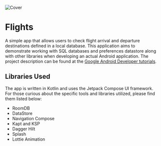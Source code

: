 ![Cover](https://github.com/bit-shift-studios/flights-app/assets/70282966/39f5275e-4b05-40dd-b751-6a883c7dd410)

# Flights

A simple app that allows users to check flight arrival and departure destinations defined in a local database. This application aims to demonstrate working with SQL databases and preferences datastore along with other libraries when developing an actual Android application. The project description can be found at the [Google Android Developer tutorials](https://developer.android.com/codelabs/basic-android-kotlin-compose-flight-search).

## Libraries Used

The app is written in Kotlin and uses the Jetpack Compose UI framework. For those curious about the specific tools and libraries utilized, please find them listed below:

  - RoomDB
  - DataStore
  - Navigation Compose
  - Kapt and KSP
  - Dagger Hilt
  - Splash
  - Lottie Animation
